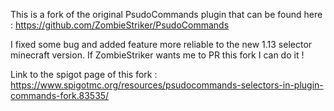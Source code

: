 This is a fork of the original PsudoCommands plugin that can be found here :
https://github.com/ZombieStriker/PsudoCommands

I fixed some bug and added feature more reliable to the new 1.13 selector minecraft version. If ZombieStriker wants me to PR this fork I can do it !

Link to the spigot page of this fork : https://www.spigotmc.org/resources/psudocommands-selectors-in-plugin-commands-fork.83535/
